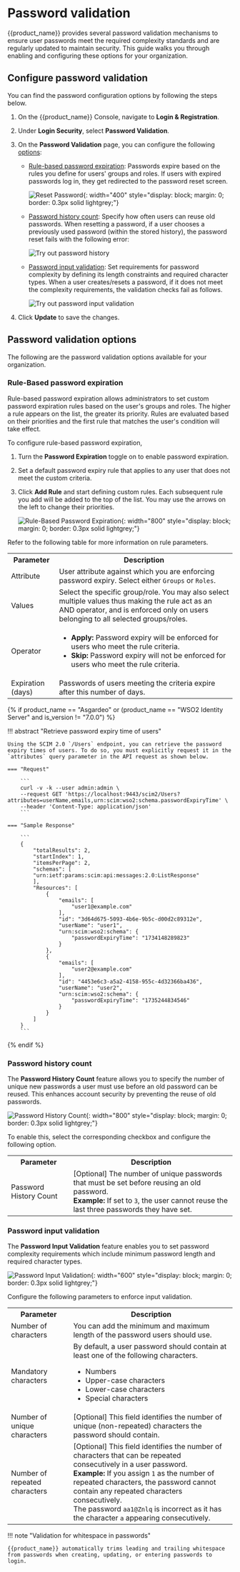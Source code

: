 # Password validation

{{product_name}} provides several password validation mechanisms to ensure user passwords meet the required complexity standards and are regularly updated to maintain security. This guide walks you through enabling and configuring these options for your organization.

## Configure password validation

You can find the password configuration options by following the steps below.

1. On the {{product_name}} Console, navigate to **Login & Registration**.

2. Under **Login Security**, select **Password Validation**.

3. On the **Password Validation** page, you can configure the following [options](#password-validation-options):

    - [Rule-based password expiration](#rule-based-password-expiration): Passwords expire based on the rules you define for users' groups and roles. If users with expired passwords log in, they get redirected to the password reset screen.

        ![Reset Password]({{base_path}}/assets/img/guides/organization/account-security/password-validation/reset-password.png){: width="400" style="display: block; margin: 0; border: 0.3px solid lightgrey;"}
    
    - [Password history count](#password-history-count): Specify how often users can reuse old passwords. When resetting a password, if a user chooses a previously used password (within the stored history), the password reset fails with the following error:

        ![Try out password history]({{base_path}}/assets/img/guides/organization/account-security/password-validation/password-history-try-out.png)
    
    - [Password input validation](#password-input-validation): Set requirements for password complexity by defining its length constraints and required character types. When a user creates/resets a password, if it does not meet the complexity requirements, the validation checks fail as follows.

        ![Try out password input validation]({{base_path}}/assets/img/guides/organization/account-security/password-validation/password-input-try-out.png)
    
3. Click **Update** to save the changes.

## Password validation options

The following are the password validation options available for your organization.

### Rule-Based password expiration

Rule-based password expiration allows administrators to set custom password expiration rules based on the user's groups and roles. The higher a rule appears on the list, the greater its priority. Rules are evaluated based on their priorities and the first rule that matches the user's condition will take effect.

To configure rule-based password expiration,

1. Turn the **Password Expiration** toggle on to enable password expiration.

2. Set a default password expiry rule that applies to any user that does not meet the custom criteria.

3. Click **Add Rule** and start defining custom rules. Each subsequent rule you add will be added to the top of the list. You may use the arrows on the left to change their priorities.

    ![Rule-Based Password Expiration]({{base_path}}/assets/img/guides/organization/account-security/password-validation/password-expiration.png){: width="800" style="display: block; margin: 0; border: 0.3px solid lightgrey;"}

Refer to the following table for more information on rule parameters.

<table>
    <tr>
        <th>Parameter</th>
        <th>Description</th>
    </tr>
    <tr>
        <td>Attribute</td>
        <td>User attribute against which you are enforcing password expiry. Select either <code>Groups</code> or <code>Roles</code>.</td>
    </tr>
    <tr>
        <td>Values</td>
        <td>Select the specific group/role. You may also select multiple values thus making the rule act as an AND operator, and is enforced only on users belonging to all selected groups/roles. </td>
    </tr>
    <tr>
        <td>Operator</td>
        <td>
            <ul>
                <li><b>Apply:</b> Password expiry will be enforced for users who meet the rule criteria.</li>
                <li><b>Skip:</b> Password expiry will not be enforced for users who meet the rule criteria.</li>
            </ul>
        </td>
    </tr>
    <tr>
        <td>Expiration (days)</td>
        <td>Passwords of users meeting the criteria expire after this number of days.</td>
    </tr>
</table>

{% if product_name == "Asgardeo" or (product_name == "WSO2 Identity Server" and is_version != "7.0.0") %}

!!! abstract "Retrieve password expiry time of users"

    Using the SCIM 2.0 `/Users` endpoint, you can retrieve the password expiry times of users. To do so, you must explicitly request it in the `attributes` query parameter in the API request as shown below.
    
    === "Request"

        ```
        curl -v -k --user admin:admin \
        --request GET 'https://localhost:9443/scim2/Users?attributes=userName,emails,urn:scim:wso2:schema.passwordExpiryTime' \
        --header 'Content-Type: application/json'
        ```

    === "Sample Response"

        ```
        {
            "totalResults": 2,
            "startIndex": 1,
            "itemsPerPage": 2,
            "schemas": [
            "urn:ietf:params:scim:api:messages:2.0:ListResponse"
            ],
            "Resources": [
                {
                    "emails": [
                        "user1@example.com"
                    ],
                    "id": "3d64d675-5093-4b6e-9b5c-d00d2c89312e",
                    "userName": "user1",
                    "urn:scim:wso2:schema": {
                        "passwordExpiryTime": "1734148289823"
                    }
                },
                {
                    "emails": [
                        "user2@example.com"
                    ],
                    "id": "4453e6c3-a5a2-4158-955c-4d32366ba436",
                    "userName": "user2",
                    "urn:scim:wso2:schema": {
                        "passwordExpiryTime": "1735244834546"
                    }
                }
            ]
        }
        ```
{% endif %}

### Password history count

The **Password History Count** feature allows you to specify the number of unique new passwords a user must use before an old password can be reused. This enhances account security by preventing the reuse of old passwords.

![Password History Count]({{base_path}}/assets/img/guides/organization/account-security/password-validation/password-history-count.png){: width="800" style="display: block; margin: 0; border: 0.3px solid lightgrey;"}

To enable this, select the corresponding checkbox and configure the following option.

<table>
    <tr>
        <th>Parameter</th>
        <th>Description</th>
    </tr>
    <tr>
        <td>Password History Count</td>
        <td>[Optional] The number of unique passwords that must be set before reusing an old password. <br> <b> Example: </b> If set to <code>3</code>, the user cannot reuse the last three passwords they have set.</td>
    </tr>
</table>

### Password input validation

The **Password Input Validation** feature enables you to set password complexity requirements which include minimum password length and required character types.

![Password Input Validation]({{base_path}}/assets/img/guides/organization/account-security/password-validation/password-input-validation.png){: width="600" style="display: block; margin: 0; border: 0.3px solid lightgrey;"}

Configure the following parameters to enforce input validation.

<table>
    <tr>
        <th>Parameter</th>
        <th>Description</th>
    </tr>
    <tr>
        <td>Number of characters</td>
        <td>You can add the minimum and maximum length of the password users should use.</td>
    </tr>
    <tr>
        <td>Mandatory characters</td>
        <td>By default, a user password should contain at least one of the following characters.
            <ul>
                <li>Numbers</li>
                <li>Upper-case characters </li>
                <li>Lower-case characters</li>
                <li>Special characters</li>
            </ul>
        </td>
    </tr>
    <tr>
        <td>Number of unique characters</td>
        <td>[Optional] This field identifies the number of unique (non-repeated) characters the password should contain.</td>
    </tr>
    <tr>
        <td>Number of repeated characters</td>
        <td>[Optional] This field identifies the number of characters that can be repeated consecutively in a user password. <br> <b> Example: </b> If you assign <code>1</code> as the number of repeated characters, the password cannot contain any repeated characters consecutively. <br> The password <code>aa1@Znlq</code> is incorrect as it has the character <code>a</code> appearing consecutively.</td>
    </tr>
</table>

!!! note "Validation for whitespace in passwords"

    {{product_name}} automatically trims leading and trailing whitespace from passwords when creating, updating, or entering passwords to login.









